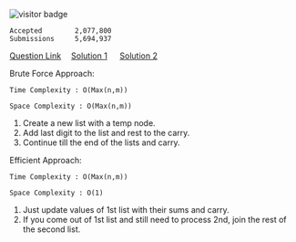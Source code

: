 ![visitor badge](https://visitor-badge.glitch.me/badge?page_id=yvrakesh.Leetcode-0002)

    Accepted        2,077,800
    Submissions     5,694,937
[Question Link](https://leetcode.com/problems/add-two-numbers/) &emsp;[Solution 1](https://github.com/yvrakesh/Leetcode/blob/main/code/0001-Two-Sum/sol1.cpp) &emsp; [Solution 2](https://github.com/yvrakesh/Leetcode/blob/main/code/0001-Two-Sum/sol2.cpp)

Brute Force Approach:

    Time Complexity : O(Max(n,m))

    Space Complexity : O(Max(n,m))

1. Create a new list with a temp node.
2. Add last digit to the list and rest to the carry.
3. Continue till the end of the lists and carry.

Efficient Approach:

    Time Complexity : O(Max(n,m))

    Space Complexity : O(1)

1. Just update values of 1st list with their sums and carry.
2. If you come out of 1st list and still need to process 2nd, join the rest of the second list.